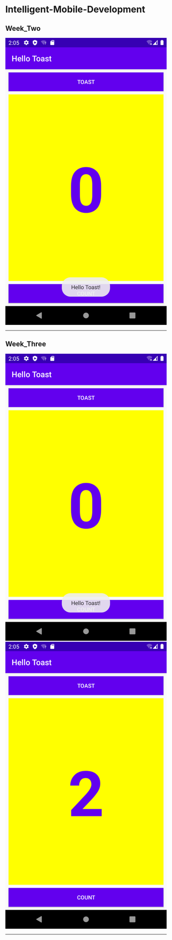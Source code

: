 # Intelligent-Mobile-Development




<H2>Week_Two</H2>
<img src="https://github.com/user567890/Intelligent-Mobile-Development/blob/main/1.png">
<HR>
  

<H2>Week_Three</H2>
<img src="https://github.com/user567890/Intelligent-Mobile-Development/blob/main/1.png">
<img src="https://github.com/user567890/Intelligent-Mobile-Development/blob/main/3.png">
<HR>






